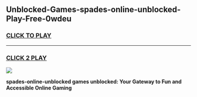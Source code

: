 
## Unblocked-Games-spades-online-unblocked-Play-Free-0wdeu
<h3>
<a href="https://premium76.site?title=spades-online-unblocked&ref=18A1">CLICK TO PLAY</a></h3>
<hr>

<h3>
<a href="https://premium76.site?title=spades-online-unblocked&ref=18A1">CLICK 2 PLAY</a>
  
</h3>

<a href="https://premium76.site?title=spades-online-unblocked&ref=18A1"><img src="https://clearcache.store/games.png"></a>


**spades-online-unblocked games unblocked: Your Gateway to Fun and Accessible Online Gaming**
